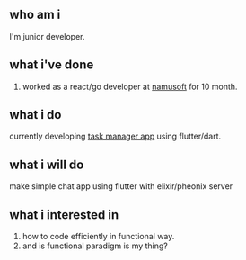 ## who am i
I'm junior developer.
## what i've done
1. worked as a react/go developer at [namusoft](https://www.namusoft.co.kr) for 10 month.
## what i do
currently developing [task manager app](https://github.com/krapjost/non) using flutter/dart.
## what i will do
make simple chat app using flutter with elixir/pheonix server 
## what i interested in
1. how to code efficiently in functional way.
2. and is functional paradigm is my thing?
